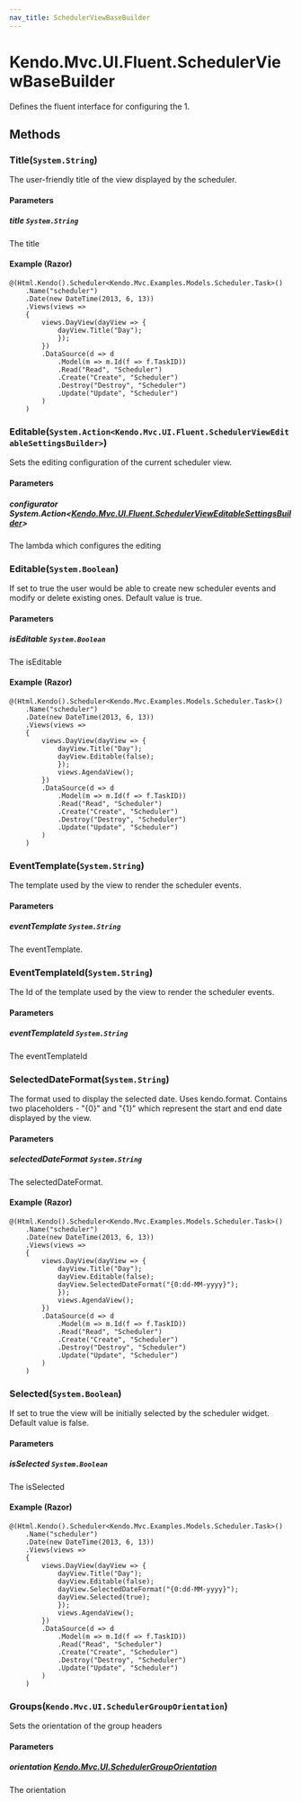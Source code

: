```yaml
---
nav_title: SchedulerViewBaseBuilder
---
```


# Kendo.Mvc.UI.Fluent.SchedulerViewBaseBuilder
Defines the fluent interface for configuring the 1.



## Methods

### Title(`System.String`)
The user-friendly title of the view displayed by the scheduler.


#### Parameters

##### title `System.String`
The title




#### Example (Razor)
    @(Html.Kendo().Scheduler<Kendo.Mvc.Examples.Models.Scheduler.Task>()
        .Name("scheduler")
        .Date(new DateTime(2013, 6, 13))
        .Views(views =>
        {
            views.DayView(dayView => {
                dayView.Title("Day");
                });
            })
            .DataSource(d => d
                .Model(m => m.Id(f => f.TaskID))
                .Read("Read", "Scheduler")
                .Create("Create", "Scheduler")
                .Destroy("Destroy", "Scheduler")
                .Update("Update", "Scheduler")
            )
        )


### Editable(`System.Action<Kendo.Mvc.UI.Fluent.SchedulerViewEditableSettingsBuilder>`)
Sets the editing configuration of the current scheduler view.


#### Parameters

##### configurator System.Action<[Kendo.Mvc.UI.Fluent.SchedulerViewEditableSettingsBuilder](/api/wrappers/aspnet-mvc/Kendo.Mvc.UI.Fluent/SchedulerViewEditableSettingsBuilder)>
The lambda which configures the editing





### Editable(`System.Boolean`)
If set to true the user would be able to create new scheduler events and modify or delete existing ones. Default value is true.


#### Parameters

##### isEditable `System.Boolean`
The isEditable




#### Example (Razor)
    @(Html.Kendo().Scheduler<Kendo.Mvc.Examples.Models.Scheduler.Task>()
        .Name("scheduler")
        .Date(new DateTime(2013, 6, 13))
        .Views(views =>
        {
            views.DayView(dayView => {
                dayView.Title("Day");
                dayView.Editable(false);
                });
                views.AgendaView();
            })
            .DataSource(d => d
                .Model(m => m.Id(f => f.TaskID))
                .Read("Read", "Scheduler")
                .Create("Create", "Scheduler")
                .Destroy("Destroy", "Scheduler")
                .Update("Update", "Scheduler")
            )
        )


### EventTemplate(`System.String`)
The template used by the view to render the scheduler events.


#### Parameters

##### eventTemplate `System.String`
The eventTemplate.





### EventTemplateId(`System.String`)
The Id of the template used by the view to render the scheduler events.


#### Parameters

##### eventTemplateId `System.String`
The eventTemplateId





### SelectedDateFormat(`System.String`)
The format used to display the selected date. Uses kendo.format.
            Contains two placeholders - "{0}" and "{1}" which represent the start and end date displayed by the view.


#### Parameters

##### selectedDateFormat `System.String`
The selectedDateFormat.




#### Example (Razor)
    @(Html.Kendo().Scheduler<Kendo.Mvc.Examples.Models.Scheduler.Task>()
        .Name("scheduler")
        .Date(new DateTime(2013, 6, 13))
        .Views(views =>
        {
            views.DayView(dayView => {
                dayView.Title("Day");
                dayView.Editable(false);
                dayView.SelectedDateFormat("{0:dd-MM-yyyy}");
                });
                views.AgendaView();
            })
            .DataSource(d => d
                .Model(m => m.Id(f => f.TaskID))
                .Read("Read", "Scheduler")
                .Create("Create", "Scheduler")
                .Destroy("Destroy", "Scheduler")
                .Update("Update", "Scheduler")
            )
        )


### Selected(`System.Boolean`)
If set to true the view will be initially selected by the scheduler widget. Default value is false.


#### Parameters

##### isSelected `System.Boolean`
The isSelected




#### Example (Razor)
    @(Html.Kendo().Scheduler<Kendo.Mvc.Examples.Models.Scheduler.Task>()
        .Name("scheduler")
        .Date(new DateTime(2013, 6, 13))
        .Views(views =>
        {
            views.DayView(dayView => {
                dayView.Title("Day");
                dayView.Editable(false);
                dayView.SelectedDateFormat("{0:dd-MM-yyyy}");
                dayView.Selected(true);
                });
                views.AgendaView();
            })
            .DataSource(d => d
                .Model(m => m.Id(f => f.TaskID))
                .Read("Read", "Scheduler")
                .Create("Create", "Scheduler")
                .Destroy("Destroy", "Scheduler")
                .Update("Update", "Scheduler")
            )
        )


### Groups(`Kendo.Mvc.UI.SchedulerGroupOrientation`)
Sets the orientation of the group headers


#### Parameters

##### orientation [Kendo.Mvc.UI.SchedulerGroupOrientation](/api/wrappers/aspnet-mvc/Kendo.Mvc.UI/SchedulerGroupOrientation)
The orientation






